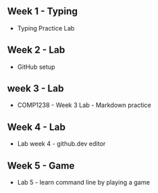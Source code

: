 ## Week 1 - Typing 
- Typing Practice Lab
## Week 2  - Lab
 - GitHub setup
  ## week 3 - Lab
- COMP1238 - Week 3 Lab - Markdown practice
 ## Week 4 - Lab
  - Lab week 4 - github.dev editor
 ## Week 5 - Game
 - Lab 5 - learn command line by playing a game
